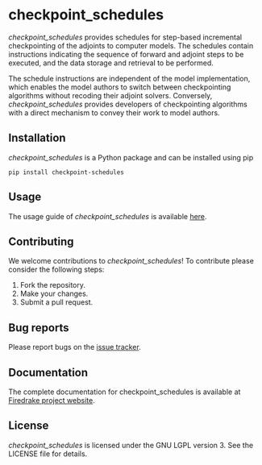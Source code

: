 # checkpoint_schedules
*checkpoint_schedules* provides schedules for step-based incremental
checkpointing of the adjoints to computer models. The schedules contain
instructions indicating the sequence of forward and adjoint steps to be
executed, and the data storage and retrieval to be performed. 

The schedule instructions are independent of the model implementation,
which enables the model authors to switch between checkpointing algorithms
without recoding their adjoint solvers. Conversely, *checkpoint_schedules*
provides developers of checkpointing algorithms with a direct mechanism to convey
their work to model authors.

## Installation
*checkpoint_schedules* is a Python package and can be installed using pip
```
pip install checkpoint-schedules
```

## Usage
The usage guide of *checkpoint_schedules* is available [here](https://nbviewer.org/github/firedrakeproject/checkpoint_schedules/blob/main/docs/notebooks/tutorial.ipynb).


## Contributing
We welcome contributions to *checkpoint_schedules*!
To contribute please consider the following steps:
1. Fork the repository.
2. Make your changes.
3. Submit a pull request.

## Bug reports
Please report bugs on the [issue tracker](https://github.com/firedrakeproject/checkpoint_schedules/issues).

## Documentation
The complete documentation for checkpoint_schedules is available at [Firedrake project website](https://www.firedrakeproject.org/checkpoint_schedules/).

## License
*checkpoint_schedules* is licensed under the GNU LGPL version 3. See the LICENSE file for details.
